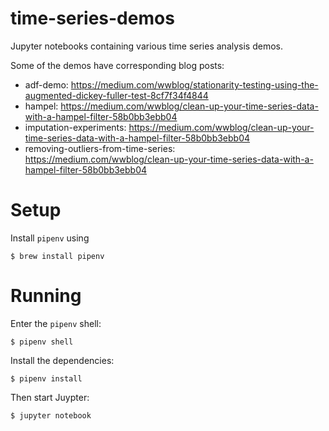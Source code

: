 # time-series-demos

Jupyter notebooks containing various time series analysis demos.

Some of the demos have corresponding blog posts:

- adf-demo: https://medium.com/wwblog/stationarity-testing-using-the-augmented-dickey-fuller-test-8cf7f34f4844
- hampel: https://medium.com/wwblog/clean-up-your-time-series-data-with-a-hampel-filter-58b0bb3ebb04
- imputation-experiments: https://medium.com/wwblog/clean-up-your-time-series-data-with-a-hampel-filter-58b0bb3ebb04
- removing-outliers-from-time-series: https://medium.com/wwblog/clean-up-your-time-series-data-with-a-hampel-filter-58b0bb3ebb04

# Setup

Install `pipenv` using

```
$ brew install pipenv
```

# Running

Enter the `pipenv` shell:

```
$ pipenv shell
```

Install the dependencies:

```
$ pipenv install
```

Then start Juypter:

```
$ jupyter notebook
```
